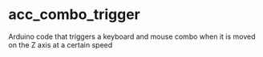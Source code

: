 # acc_combo_trigger
Arduino code that triggers a keyboard and mouse combo when it is moved on the Z axis at a certain speed
